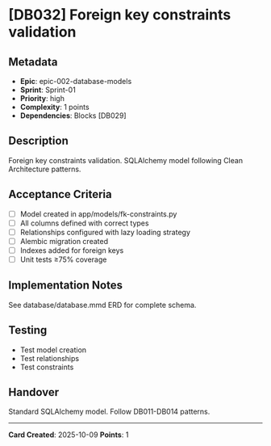 # [DB032] Foreign key constraints validation

## Metadata
- **Epic**: epic-002-database-models
- **Sprint**: Sprint-01
- **Priority**: high
- **Complexity**: 1 points
- **Dependencies**: Blocks [DB029]

## Description
Foreign key constraints validation. SQLAlchemy model following Clean Architecture patterns.

## Acceptance Criteria
- [ ] Model created in app/models/fk-constraints.py
- [ ] All columns defined with correct types
- [ ] Relationships configured with lazy loading strategy
- [ ] Alembic migration created
- [ ] Indexes added for foreign keys
- [ ] Unit tests ≥75% coverage

## Implementation Notes
See database/database.mmd ERD for complete schema.

## Testing
- Test model creation
- Test relationships
- Test constraints

## Handover
Standard SQLAlchemy model. Follow DB011-DB014 patterns.

---
**Card Created**: 2025-10-09
**Points**: 1
